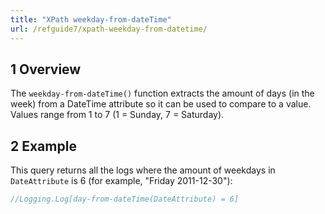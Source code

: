 ```yaml
---
title: "XPath weekday-from-dateTime"
url: /refguide7/xpath-weekday-from-datetime/
---
```


## 1 Overview

The `weekday-from-dateTime()` function extracts the amount of days (in the week) from a DateTime attribute so it can be used to compare to a value. Values range from 1 to 7 (1 = Sunday, 7 = Saturday).

## 2 Example

This query returns all the logs where the amount of weekdays in `DateAttribute` is 6 (for example, "Friday 2011-12-30"):

```java
//Logging.Log[day-from-dateTime(DateAttribute) = 6]
```
